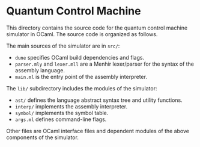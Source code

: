 # Quantum Control Machine

This directory contains the source code for the quantum control machine simulator in OCaml. The source code is organized as follows.

The main sources of the simulator are in `src/`:

- `dune` specifies OCaml build dependencies and flags.
- `parser.mly` and `lexer.mll` are a Menhir lexer/parser for the syntax of the assembly language.
- `main.ml` is the entry point of the assembly interpreter.

The `lib/` subdirectory includes the modules of the simulator:

- `ast/` defines the language abstract syntax tree and utility functions.
- `interp/` implements the assembly interpreter.
- `symbol/` implements the symbol table.
- `args.ml` defines command-line flags.

Other files are OCaml interface files and dependent modules of the above components of the simulator.
